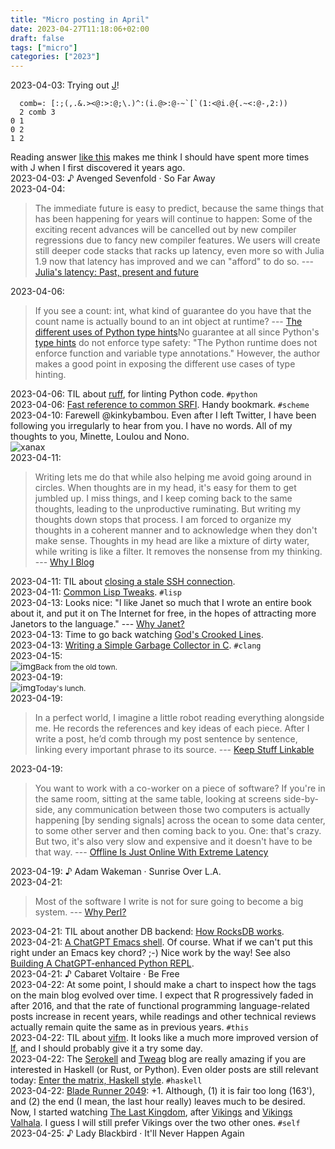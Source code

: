 ```yaml
---
title: "Micro posting in April"
date: 2023-04-27T11:18:06+02:00
draft: false
tags: ["micro"]
categories: ["2023"]
---
```


<a href="#" style="text-decoration: none;">2023-04-03</a>: Trying out [J](https://jsoftware.com/)!

```» jconsole
  comb=: [:;(,.&.><@:>:@;\.)^:(i.@>:@-~`[`(1:<@i.@{.~<:@-,2:))
  2 comb 3
0 1
0 2
1 2
```

Reading answer [like this](https://stackoverflow.com/a/73944783) makes me think I should have spent more times with J when I first discovered it years ago.<br>
<a href="#" style="text-decoration: none;">2023-04-03</a>: ♪ Avenged Sevenfold · So Far Away<br>
<a href="#" style="text-decoration: none;">2023-04-04</a>:

> The immediate future is easy to predict, because the same things that has been happening for years will continue to happen: Some of the exciting recent advances will be cancelled out by new compiler regressions due to fancy new compiler features. We users will create still deeper code stacks that racks up latency, even more so with Julia 1.9 now that latency has improved and we can "afford" to do so. --- [Julia's latency: Past, present and future](https://viralinstruction.com/posts/latency/index.html#impact_of_efforts_so_far)<br>

<a href="#" style="text-decoration: none;">2023-04-06</a>:

> If you see a count: int, what kind of guarantee do you have that the count name is actually bound to an int object at runtime? --- [The different uses of Python type hints](https://lukeplant.me.uk/blog/posts/the-different-uses-of-python-type-hints/)No guarantee at all since Python's [type hints](https://docs.python.org/3/library/typing.html) do not enforce type safety: "The Python runtime does not enforce function and variable type annotations." However, the author makes a good point in exposing the different use cases of type hinting.<br>

<a href="#" style="text-decoration: none;">2023-04-06</a>: TIL about [ruff](https://pypi.org/project/ruff/), for linting Python code. `#python`<br>
<a href="#" style="text-decoration: none;">2023-04-06</a>: [Fast reference to common SRFI](http://fmnt.info/blog/20190218_srfi.html). Handy bookmark. `#scheme`<br>
<a href="#" style="text-decoration: none;">2023-04-10</a>: Farewell @kinkybambou. Even after I left Twitter, I have been following you irregularly to hear from you. I have no words. All of my thoughts to you, Minette, Loulou and Nono.<br>![xanax](/img/xanax.png)<br>
<a href="#" style="text-decoration: none;">2023-04-11</a>:

> Writing lets me do that while also helping me avoid going around in circles. When thoughts are in my head, it's easy for them to get jumbled up. I miss things, and I keep coming back to the same thoughts, leading to the unproductive ruminating. But writing my thoughts down stops that process. I am forced to organize my thoughts in a coherent manner and to acknowledge when they don't make sense. Thoughts in my head are like a mixture of dirty water, while writing is like a filter. It removes the nonsense from my thinking. --- [Why I Blog](https://www.dannyguo.com/blog/why-i-blog)<br>

<a href="#" style="text-decoration: none;">2023-04-11</a>: TIL about [closing a stale SSH connection](https://davidisaksson.dev/posts/closing-stale-ssh-connections/).<br>
<a href="#" style="text-decoration: none;">2023-04-11</a>: [Common Lisp Tweaks](https://github.com/marcoheisig/common-lisp-tweaks). `#lisp`<br>
<a href="#" style="text-decoration: none;">2023-04-13</a>: Looks nice: "I like Janet so much that I wrote an entire book about it, and put it on The Internet for free, in the hopes of attracting more Janetors to the language." --- [Why Janet?](https://ianthehenry.com/posts/why-janet/)<br>
<a href="#" style="text-decoration: none;">2023-04-13</a>: Time to go back watching [God's Crooked Lines](https://en.wikipedia.org/wiki/God%27s_Crooked_Lines).<br>
<a href="#" style="text-decoration: none;">2023-04-13</a>: [Writing a Simple Garbage Collector in C](https://maplant.com/gc.html). `#clang`<br>
<a href="#" style="text-decoration: none;">2023-04-15</a>: <br>![img](/img/IMG_2903.JPG)<small>Back from the old town.</small><br>
<a href="#" style="text-decoration: none;">2023-04-19</a>: <br>![img](/img/IMG_2907.JPG)<small>Today's lunch.</small><br>
<a href="#" style="text-decoration: none;">2023-04-19</a>:

> In a perfect world, I imagine a little robot reading everything alongside me. He records the references and key ideas of each piece. After I write a post, he’d comb through my post sentence by sentence, linking every important phrase to its source. --- [Keep Stuff Linkable](https://animaomnium.github.io/keep-stuff-linkable/)<br>

<a href="#" style="text-decoration: none;">2023-04-19</a>:

> You want to work with a co-worker on a piece of software? If you're in the same room, sitting at the same table, looking at screens side-by-side, any communication between those two computers is actually happening [by sending signals] across the ocean to some data center, to some other server and then coming back to you. One: that's crazy. But two, it's also very slow and expensive and it doesn't have to be that way. --- [Offline Is Just Online With Extreme Latency](https://blog.jim-nielsen.com/2023/offline-is-online-with-extreme-latency/)<br>

<a href="#" style="text-decoration: none;">2023-04-19</a>: ♪ Adam Wakeman · Sunrise Over L.A.<br>
<a href="#" style="text-decoration: none;">2023-04-21</a>:

> Most of the software I write is not for sure going to become a big system. --- [Why Perl?](https://two-wrongs.com/why-perl)<br>

<a href="#" style="text-decoration: none;">2023-04-21</a>: TIL about another DB backend: [How RocksDB works](https://artem.krylysov.com/blog/2023/04/19/how-rocksdb-works/).<br>
<a href="#" style="text-decoration: none;">2023-04-21</a>: [A ChatGPT Emacs shell](https://xenodium.com/a-chatgpt-emacs-shell/). Of course. What if we can't put this right under an Emacs key chord? ;-) Nice work by the way! See also [Building A ChatGPT-enhanced Python REPL](https://isthisit.nz/posts/2023/building-a-chat-gpt-enhanced-python-repl/).<br>
<a href="#" style="text-decoration: none;">2023-04-21</a>: ♪ Cabaret Voltaire · Be Free<br>
<a href="#" style="text-decoration: none;">2023-04-22</a>: At some point, I should make a chart to inspect how the tags on the main blog evolved over time. I expect that R progressively faded in after 2016, and that the rate of functional programming language-related posts increase in recent years, while readings and other technical reviews actually remain quite the same as in previous years. `#this`<br>
<a href="#" style="text-decoration: none;">2023-04-22</a>: TIL about [vifm](https://github.com/vifm/vifm). It looks like a much more improved version of [lf](https://github.com/gokcehan/lf), and I should probably give it a try some day.<br>
<a href="#" style="text-decoration: none;">2023-04-22</a>: The [Serokell](https://serokell.io/blog) and [Tweag](https://www.tweag.io/blog/) blog are really amazing if you are interested in Haskell (or Rust, or Python). Even older posts are still relevant today: [Enter the matrix, Haskell style](https://www.tweag.io/blog/2017-08-31-hmatrix/). `#haskell`<br>
<a href="#" style="text-decoration: none;">2023-04-22</a>: [Blade Runner 2049](https://en.wikipedia.org/wiki/Blade_Runner_2049): +1. Although, (1) it is fair too long (163'), and (2) the end (I mean, the last hour really) leaves much to be desired. Now, I started watching [The Last Kingdom](<https://en.wikipedia.org/wiki/The_Last_Kingdom_(TV_series)>), after [Vikings](<https://en.wikipedia.org/wiki/Vikings_(TV_series)>) and [Vikings Valhala](https://en.wikipedia.org/wiki/Vikings:_Valhalla). I guess I will still prefer Vikings over the two other ones. `#self`<br>
<a href="#" style="text-decoration: none;">2023-04-25</a>: ♪ Lady Blackbird · It'll Never Happen Again<br>
